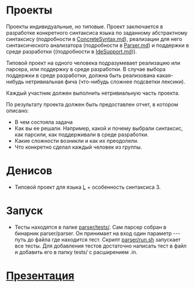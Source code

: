 # Проекты

Проекты индивидуальные, но типовые. Проект заключается в разработке конкретного синтаксиса языка по заданному абстрактному синтаксису (подробности в [ConcreteSyntax.md](tasks/ConcreteSyntax.md)), реализации для него синтаксического анализатора (подробности в [Parser.md](tasks/Parser.md)) и поддержки в среде разработки ((подробности в [IdeSupport.md](tasks/IdeSupport.md))).

Типовой проект на одного человека подразумевает реализацию или парсера, или поддержку в среде разработки. В случае выбора поддержки в среде разработки, должна быть реализована какая-нибудь нетривиальная фича (что-нибудь сложнее подсветки лексики).

Каждый участник должен выполнить нетривиальную часть проекта.

По результату проекта должен быть предоставлен отчет, в котором описано:

* В чем состояла задача
* Как вы ее решали. Например, какой и почему выбрали синтаксис, как парсили, как поддерживали в среде разработки.
* Какие сложности возникли и как их преодолели.
* Что конкретно сделал каждый человек из группы.


# Денисов
   * Типовой проект для языка [L](lang/L.md) + особенность синтаксиса 3.

# Запуск

   * Тесты находятся в папке [parser/tests/](parser/tests/). Сам парсер собран в бинарник parser/parser. Он принимает на вход один параметр --- путь до файла где находится тест. Скрипт [parser/run.sh](parser/run.sh) запускает все тесты. Для добавления тестов достаточно написать тест в файл и добавить его в папку tests/ с расширением .in.

# [Презентация](https://docs.google.com/presentation/d/1_xMy53HWEKPJ2RjHdZdF30-LSLk0g5KG1ioNPfFz7lk/edit?usp=sharing)
